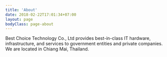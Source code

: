 ```yaml
---
title: 'About'
date: 2018-02-22T17:01:34+07:00
layout: page
bodyClass: page-about
---
```


Best Choice Technology Co., Ltd provides best-in-class IT hardware, infrastructure, and services to government entities and private companies. We are located in Chiang Mai, Thailand. 